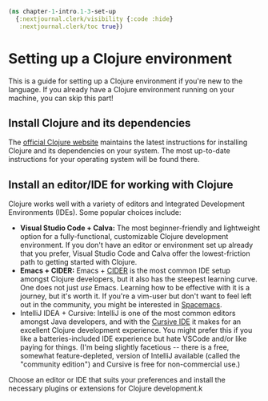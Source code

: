```clojure
(ns chapter-1-intro.1-3-set-up
  {:nextjournal.clerk/visibility {:code :hide}
   :nextjournal.clerk/toc true})
```

# Setting up a Clojure environment

This is a guide for setting up a Clojure environment if you're new to the language. If you already have a Clojure environment running on your machine, you can skip this part!

## Install Clojure and its dependencies

The [official Clojure website](https://clojure.org/guides/install_clojure) maintains the latest instructions for installing Clojure and its dependencies on your system. The most up-to-date instructions for your operating system will be found there.

## Install an editor/IDE for working with Clojure

Clojure works well with a variety of editors and Integrated Development Environments (IDEs). Some popular choices include:

- **Visual Studio Code + Calva:** The most beginner-friendly and lightweight option for a fully-functional, customizable Clojure development environment. If you don't have an editor or environment set up already that you prefer, Visual Studio Code and Calva offer the lowest-friction path to getting started with Clojure.
- **Emacs + CIDER:** Emacs + [CIDER](https://cider.mx) is the most common IDE setup amongst Clojure developers, but it also has the steepest learning curve. One does not just _use_ Emacs. Learning how to be effective with it is a journey, but it's worth it. If you're a vim-user but don't want to feel left out in the community, you might be interested in [Spacemacs](https://develop.spacemacs.org).
- IntelliJ IDEA + Cursive: IntelliJ is one of the most common editors amongst Java developers, and with the [Cursive IDE](https://cursive-ide.com) it makes for an excellent Clojure development experience. You might prefer this if you like a batteries-included IDE experience but hate VSCode and/or like paying for things. (I'm being slightly facetious -- there is a free, somewhat feature-depleted, version of IntelliJ available (called the "community edition") and Cursive is free for non-commercial use.)

Choose an editor or IDE that suits your preferences and install the necessary plugins or extensions for Clojure development.k
